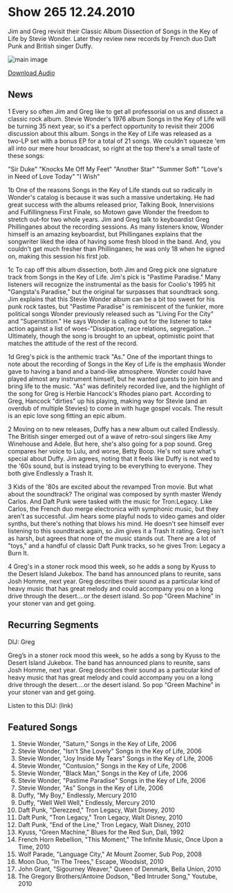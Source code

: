 # Show 265 12.24.2010
Jim and Greg revisit their Classic Album Dissection of Songs in the Key of Life by Stevie Wonder. Later they review new records by French duo Daft Punk and British singer Duffy.

![main image](http://www.soundopinions.org/images/2010/songsinthekeyoflife.jpg)

[Download Audio](http://audio.soundopinions.org/streams/2010/12/so_20101224.m3u)

## News
1 Every so often Jim and Greg like to get all professorial on us and dissect a classic rock album. Stevie Wonder's 1976 album Songs in the Key of Life will be turning 35 next year, so it's a perfect opportunity to revisit their 2006 discussion about this album. Songs in the Key of Life was released as a two-LP set with a bonus EP for a total of 21 songs. We couldn't squeeze 'em all into our mere hour broadcast, so right at the top there's a small taste of these songs:

"Sir Duke"
"Knocks Me Off My Feet"
"Another Star"
"Summer Soft"
"Love's in Need of Love Today"
"I Wish" 

1b One of the reasons Songs in the Key of Life stands out so radically in Wonder's catalog is because it was such a massive undertaking. He had great success with the albums released prior, Talking Book, Innervisions and Fulfillingness First Finale, so Motown gave Wonder the freedom to stretch out-for two whole years. Jim and Greg talk to keyboardist Greg Phillinganes about the recording sessions. As many listeners know, Wonder himself is an amazing keyboardist, but Phillinganes explains that the songwriter liked the idea of having some fresh blood in the band. And, you couldn't get much fresher than Phillinganes; he was only 18 when he signed on, making this session his first job.

1c To cap off this album dissection, both Jim and Greg pick one signature track from Songs in the Key of Life. Jim's pick is "Pastime Paradise." Many listeners will recognize the instrumental as the basis for Coolio's 1995 hit "Gangsta's Paradise," but the original far surpasses that soundtrack song. Jim explains that this Stevie Wonder album can be a bit too sweet for his punk rock tastes, but "Pastime Paradise" is reminiscent of the funkier, more political songs Wonder previously released such as "Living For the City" and "Superstition." He says Wonder is calling out for the listener to take action against a list of woes-"Dissipation, race relations, segregation..." Ultimately, though the song is brought to an upbeat, optimistic point that matches the attitude of the rest of the record.

1d Greg's pick is the anthemic track "As." One of the important things to note about the recording of Songs in the Key of Life is the emphasis Wonder gave to having a band and a band-like atmosphere. Wonder could have played almost any instrument himself, but he wanted guests to join him and bring life to the music. "As" was definitely recorded live, and the highlight of the song for Greg is Herbie Hancock's Rhodes piano part. According to Greg, Hancock "dirties" up his playing, making way for Stevie (and an overdub of multiple Stevies) to come in with huge gospel vocals. The result is an epic love song fitting an epic album.

2 Moving on to new releases, Duffy has a new album out called Endlessly. The British singer emerged out of a wave of retro-soul singers like Amy Winehouse and Adele. But here, she's also going for a pop sound. Greg compares her voice to Lulu, and worse, Betty Boop. He's not sure what's special about Duffy. Jim agrees, noting that it feels like Duffy is not wed to the '60s sound, but is instead trying to be everything to everyone. They both give Endlessly a Trash It.

3 Kids of the '80s are excited about the revamped Tron movie. But what about the soundtrack? The original was composed by synth master Wendy Carlos. And Daft Punk were tasked with the music for Tron:Legacy. Like Carlos, the French duo merge electronica with symphonic music, but they aren't as successful. Jim hears some playful nods to video games and older synths, but there's nothing that blows his mind. He doesn't see himself ever listening to this soundtrack again, so Jim gives it a Trash It rating. Greg isn't as harsh, but agrees that none of the music stands out. There are a lot of "toys," and a handful of classic Daft Punk tracks, so he gives Tron: Legacy a Burn It.

4 Greg's in a stoner rock mood this week, so he adds a song by Kyuss to the Desert Island Jukebox. The band has announced plans to reunite, sans Josh Homme, next year. Greg describes their sound as a particular kind of heavy music that has great melody and could accompany you on a long drive through the desert....or the desert island. So pop "Green Machine" in your stoner van and get going.

## Recurring Segments
DIJ: Greg

Greg’s in a stoner rock mood this week, so he adds a song by Kyuss to the Desert Island Jukebox. The band has announced plans to reunite, sans Josh Homme, next year. Greg describes their sound as a particular kind of heavy music that has great melody and could accompany you on a long drive through the desert….or the desert island. So pop “Green Machine” in your stoner van and get going.

Listen to this DIJ: (link)

## Featured Songs
1. Stevie Wonder, "Saturn," Songs in the Key of Life, 2006
2. Stevie Wonder, "Isn't She Lovely" Songs in the Key of Life, 2006
3. Stevie Wonder, "Joy Inside My Tears" Songs in the Key of Life, 2006
4. Stevie Wonder, "Contusion," Songs in the Key of Life, 2006
5. Stevie Wonder, "Black Man," Songs in the Key of Life, 2006
6. Stevie Wonder, "Pastime Paradise" Songs in the Key of Life, 2006
7. Stevie Wonder, "As" Songs in the Key of Life, 2006
8. Duffy, "My Boy," Endlessly, Mercury 2010
9. Duffy, "Well Well Well," Endlessly, Mercury 2010
10. Daft Punk, "Derezzed," Tron Legacy, Walt Disney, 2010
11. Daft Punk, "Tron Legacy," Tron Legacy, Walt Disney, 2010
12. Daft Punk, "End of the Line," Tron Legacy, Walt Disney, 2010
13. Kyuss, "Green Machine," Blues for the Red Sun, Dali, 1992
14. French Horn Rebellion, "This Moment," The Infinite Music, Once Upon a Time, 2010
15. Wolf Parade, "Language City," At Mount Zoomer, Sub Pop, 2008
16. Moon Duo, "In The Trees," Escape, Woodsist, 2010
17. John Grant, "Sigourney Weaver," Queen of Denmark, Bella Union, 2010
18. The Gregory Brothers/Antoine Dodson, "Bed Intruder Song," Youtube, 2010
